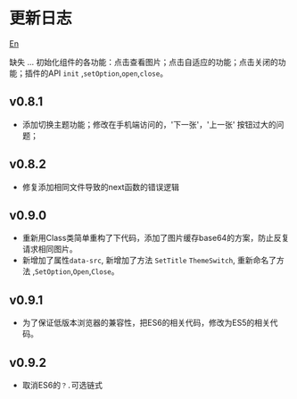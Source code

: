 # 更新日志

[En](./README.md)

缺失
...
  初始化组件的各功能：点击查看图片；点击自适应的功能；点击关闭的功能；插件的API `init` ,`setOption`,`open`,`close`。

## v0.8.1
 - 添加切换主题功能；修改在手机端访问的，'下一张'，'上一张' 按钮过大的问题；

## v0.8.2
 - 修复添加相同文件导致的next函数的错误逻辑

## v0.9.0
 - 重新用Class类简单重构了下代码，添加了图片缓存base64的方案，防止反复请求相同图片。
 - 新增加了属性`data-src`, 新增加了方法 `SetTitle` `ThemeSwitch`, 重新命名了方法 ,`SetOption`,`Open`,`Close`。

## v0.9.1
 - 为了保证低版本浏览器的兼容性，把ES6的相关代码，修改为ES5的相关代码。

## v0.9.2
 -  取消ES6的`？.`可选链式